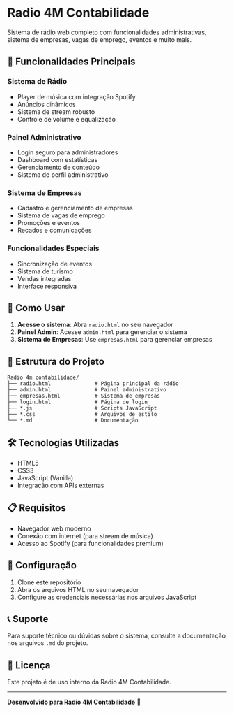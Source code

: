 # Radio 4M Contabilidade

Sistema de rádio web completo com funcionalidades administrativas, sistema de empresas, vagas de emprego, eventos e muito mais.

## 🎵 Funcionalidades Principais

### Sistema de Rádio
- Player de música com integração Spotify
- Anúncios dinâmicos
- Sistema de stream robusto
- Controle de volume e equalização

### Painel Administrativo
- Login seguro para administradores
- Dashboard com estatísticas
- Gerenciamento de conteúdo
- Sistema de perfil administrativo

### Sistema de Empresas
- Cadastro e gerenciamento de empresas
- Sistema de vagas de emprego
- Promoções e eventos
- Recados e comunicações

### Funcionalidades Especiais
- Sincronização de eventos
- Sistema de turismo
- Vendas integradas
- Interface responsiva

## 🚀 Como Usar

1. **Acesse o sistema**: Abra `radio.html` no seu navegador
2. **Painel Admin**: Acesse `admin.html` para gerenciar o sistema
3. **Sistema de Empresas**: Use `empresas.html` para gerenciar empresas

## 📁 Estrutura do Projeto

```
Radio 4m contabilidade/
├── radio.html              # Página principal da rádio
├── admin.html              # Painel administrativo
├── empresas.html           # Sistema de empresas
├── login.html              # Página de login
├── *.js                    # Scripts JavaScript
├── *.css                   # Arquivos de estilo
└── *.md                    # Documentação
```

## 🛠️ Tecnologias Utilizadas

- HTML5
- CSS3
- JavaScript (Vanilla)
- Integração com APIs externas

## 📋 Requisitos

- Navegador web moderno
- Conexão com internet (para stream de música)
- Acesso ao Spotify (para funcionalidades premium)

## 🔧 Configuração

1. Clone este repositório
2. Abra os arquivos HTML no seu navegador
3. Configure as credenciais necessárias nos arquivos JavaScript

## 📞 Suporte

Para suporte técnico ou dúvidas sobre o sistema, consulte a documentação nos arquivos `.md` do projeto.

## 📄 Licença

Este projeto é de uso interno da Radio 4M Contabilidade.

---

**Desenvolvido para Radio 4M Contabilidade** 🎵 
